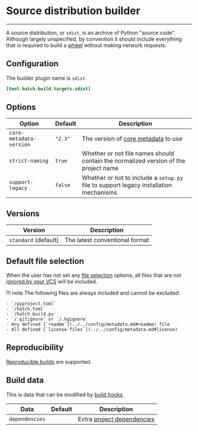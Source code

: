 # Source distribution builder

-----

A source distribution, or `sdist`, is an archive of Python "source code". Although largely unspecified, by convention it should include everything that is required to build a [wheel](wheel.md) without making network requests.

## Configuration

The builder plugin name is `sdist`.

```toml config-example
[tool.hatch.build.targets.sdist]
```

## Options

| Option | Default | Description |
| --- | --- | --- |
| `core-metadata-version` | `"2.3"` | The version of [core metadata](https://packaging.python.org/specifications/core-metadata/) to use |
| `strict-naming` | `true` | Whether or not file names should contain the normalized version of the project name |
| `support-legacy` | `false` | Whether or not to include a `setup.py` file to support legacy installation mechanisms |

## Versions

| Version | Description |
| --- | --- |
| `standard` (default) | The latest conventional format |

## Default file selection

When the user has not set any [file selection](../../config/build.md#file-selection) options, all files that are not [ignored by your VCS](../../config/build.md#vcs) will be included.

!!! note
    The following files are always included and cannot be excluded:

    - `/pyproject.toml`
    - `/hatch.toml`
    - `/hatch_build.py`
    - `/.gitignore` or `/.hgignore`
    - Any defined [`readme`](../../config/metadata.md#readme) file
    - All defined [`license-files`](../../config/metadata.md#license)

## Reproducibility

[Reproducible builds](../../config/build.md#reproducible-builds) are supported.

## Build data

This is data that can be modified by [build hooks](../build-hook/reference.md).

| Data | Default | Description |
| --- | --- | --- |
| `dependencies` | | Extra [project dependencies](../../config/metadata.md#required) |
